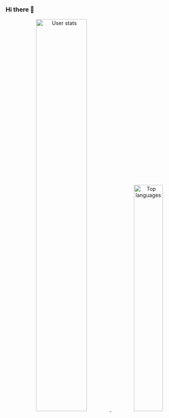 ### Hi there 👋
<p align="center">
    <a href="https://github.com/anuraghazra/github-readme-stats">
        <img width="52%" src="https://github-readme-stats-seven-mu-12.vercel.app/api?username=zzwtsy&show_icons=true&theme=transparent"
            alt="User stats" />
        <img width="39.5%" src="https://github-readme-stats-seven-mu-12.vercel.app/api/top-langs/?username=zzwtsy&layout=compact&theme=transparent&langs_count=6&hide=C,C%2B%2B"
            alt="Top languages" />
     <a>
</p>

